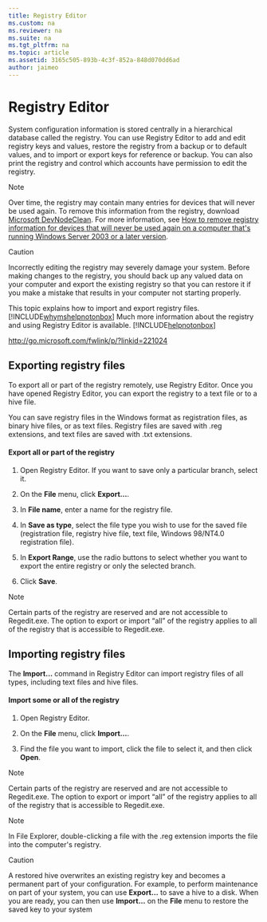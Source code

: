 ```yaml
---
title: Registry Editor
ms.custom: na
ms.reviewer: na
ms.suite: na
ms.tgt_pltfrm: na
ms.topic: article
ms.assetid: 3165c505-893b-4c3f-852a-848d070dd6ad
author: jaimeo
---
```

# Registry Editor
System configuration information is stored centrally in a hierarchical database called the registry. You can use Registry Editor to add and edit registry keys and values, restore the registry from a backup or to default values, and to import or export keys for reference or backup. You can also print the registry and control which accounts have permission to edit the registry.  
  
> [!NOTE]  
> Over time, the registry may contain many entries for devices that will never be used again. To remove this information from the registry, download [Microsoft DevNodeClean](http://www.microsoft.com/download/details.aspx?id=42286). For more information, see [How to remove registry information for devices that will never be used again on a computer that's running Windows Server 2003 or a later version](http://support.microsoft.com/kb/934234).  
  
> [!CAUTION]  
> Incorrectly editing the registry may severely damage your system. Before making changes to the registry, you should back up any valued data on your computer and export the existing registry so that you can restore it if you make a mistake that results in your computer not starting properly.  
  
This topic explains how to import and export registry files. [!INCLUDE[whymshelpnotonbox](../Token/whymshelpnotonbox_md.md)] Much more information about the registry and using Registry Editor is available. [!INCLUDE[helpnotonbox](../Token/helpnotonbox_md.md)]  
  
[http:\/\/go.microsoft.com\/fwlink\/p\/?linkid\=221024](http://go.microsoft.com/fwlink/p/?linkid=221024)  
  
## Exporting registry files  
To export all or part of the registry remotely, use Registry Editor. Once you have opened Registry Editor, you can export the registry to a text file or to a hive file.  
  
You can save registry files in the Windows format as registration files, as binary hive files, or as text files. Registry files are saved with .reg extensions, and text files are saved with .txt extensions.  
  
#### Export all or part of the registry  
  
1.  Open Registry Editor. If you want to save only a particular branch, select it.  
  
2.  On the **File** menu, click **Export…**.  
  
3.  In **File name**, enter a name for the registry file.  
  
4.  In **Save as type**, select the file type you wish to use for the saved file \(registration file, registry hive file, text file, Windows 98\/NT4.0 registration file\).  
  
5.  In **Export Range**, use the radio buttons to select whether you want to export the entire registry or only the selected branch.  
  
6.  Click **Save**.  
  
> [!NOTE]  
> Certain parts of the registry are reserved and are not accessible to Regedit.exe. The option to export or import “all” of the registry applies to all of the registry that is accessible to Regedit.exe.  
  
## Importing registry files  
The **Import…** command in Registry Editor can import registry files of all types, including text files and hive files.  
  
#### Import some or all of the registry  
  
1.  Open Registry Editor.  
  
2.  On the **File** menu, click **Import…**.  
  
3.  Find the file you want to import, click the file to select it, and then click **Open**.  
  
> [!NOTE]  
> Certain parts of the registry are reserved and are not accessible to Regedit.exe. The option to export or import “all” of the registry applies to all of the registry that is accessible to Regedit.exe.  
  
> [!NOTE]  
> In File Explorer, double\-clicking a file with the .reg extension imports the file into the computer's registry.  
  
> [!CAUTION]  
> A restored hive overwrites an existing registry key and becomes a permanent part of your configuration. For example, to perform maintenance on part of your system, you can use **Export…** to save a hive to a disk. When you are ready, you can then use **Import…** on the **File** menu to restore the saved key to your system  
  
